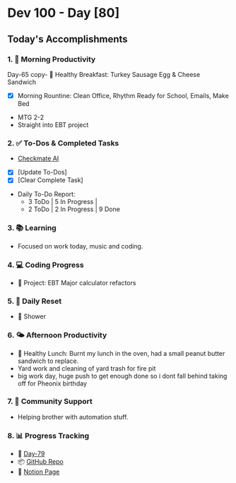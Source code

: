 # Dev 100 - Day [80]

## Today's Accomplishments

### 1. 🌅 Morning Productivity

Day-65 copy- 🍳 Healthy Breakfast: Turkey Sausage Egg & Cheese Sandwich
- [x] Morning Rountine: Clean Office, Rhythm Ready for School, Emails, Make Bed
- MTG 2-2
- Straight into EBT project

### 2. ✅ To-Dos & Completed Tasks

- [Checkmate AI](https://checkmate-ai.vercel.app/)
- [x] [Update To-Dos]
- [x] [Clear Complete Task]
- Daily To-Do Report: 
    -   3 ToDo |  5 In Progress |
    -   2 ToDo |  2 In Progress | 9 Done

### 3. 📚 Learning

- Focused on work today, music and coding.

### 4. 💻 Coding Progress

- 🦺 Project: EBT Major calculator refactors

### 5. 🔄 Daily Reset

- 🧘 Shower

### 6. 🌤️ Afternoon Productivity

- 🍱 Healthy Lunch: Burnt my lunch in the oven, had a small peanut butter sandwich to replace. 
- Yard work and cleaning of yard trash for fire pit
- big work day, huge push to get enough done so i dont fall behind taking off for Pheonix birthday

### 7. 🤝 Community Support

- Helping brother with automation stuff.

### 8. 📊 Progress Tracking

- 🏫 [Day-79](https://www.skool.com/universityofcode/dev-100-day-79)
- 📦 [GitHub Repo](https://github.com/Digitl-Alchemyst/dev100/blob/main/Day-79/day79.md)
- 📄 [Notion Page](https://liberating-galley-48d.notion.site/Dev100-Coding-Lifestyle-Challenge-a85ec9fba3ce41f3b29d581a1a85d92b?pvs=4)

